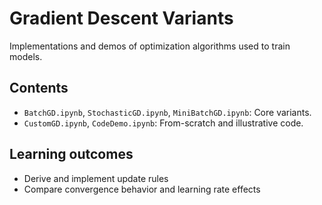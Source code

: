 # Gradient Descent Variants

Implementations and demos of optimization algorithms used to train models.

## Contents
- `BatchGD.ipynb`, `StochasticGD.ipynb`, `MiniBatchGD.ipynb`: Core variants.
- `CustomGD.ipynb`, `CodeDemo.ipynb`: From-scratch and illustrative code.

## Learning outcomes
- Derive and implement update rules
- Compare convergence behavior and learning rate effects
